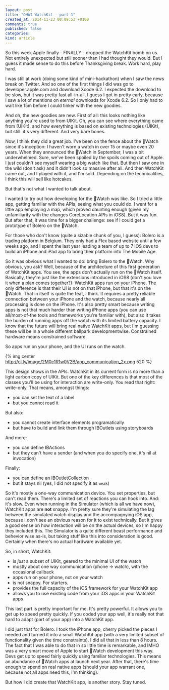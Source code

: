```yaml
---
layout: post
title: "OHAI WatchKit - part 1"
created_at: 2014-11-23 00:09:53 +0100
comments: true
published: false
categories:
kind: article
---
```


So this week Apple finally - FINALLY - dropped the WatchKit bomb on us. Not entirely unexpected but still sooner than I had thought they would. But I guess it made sense to do this before Thanksgiving break. Work hard, play hard.

I was still at work (doing some kind of mini-hackathon) when I saw the news break on Twitter. And so one of the first things I did was go to developer.apple.com and download Xcode 6.2. I expected the download to be slow, but it was pretty fast all-in-all. I guess I got in pretty early, because I saw a lot of mentions on *eternal* downloads for Xcode 6.2. So I only had to wait like 15m before I could tinker with the new goodies.

And oh, the new goodies are new. First of all: this looks nothing like anything you're used to from UIKit. Oh, you can see where everything came from (UIKit), and how everything is based on existing technologies (UIKit), but still: it's very different. And very bare bones.

Now, I think they did a great job. I've been on the fence about the Watch since it's inception: I haven't worn a watch in over 15 or maybe even 20 years. When they announced the Watch in September, I was a bit underwhelmed. Sure, we've been spoiled by the spoils coming out of Apple. I just couldn't see myself wearing a big watch like that. But then I saw one in the wild (don't ask) and it didn't look so massive after all. And then WatchKit came out, and I played with it, and I'm sold. Depending on the technicalities, I think this will sell like hotcakes.

But that's not what I wanted to talk about.

<!-- more -->

I wanted to try out how developing for the Watch was like. So I tried a little app, getting familiar with the APIs, seeing what you could do. I went for a little app employing a map, which proved daunting enough (given my unfamiliarity with the changes CoreLocation APIs in iOS8). But it was fun. But after that, it was time for a bigger challenge: see if I could get a prototype of Bolero on the Watch.

For those who don't know (quite a sizable chunk of you, I guess): Bolero is a trading platform in Belgium. They only had a Flex based website until a few weeks ago, and I spent the last year leading a team of up to 7 iOS devs to build an iPhone and iPad app to bring their platform into The Mobile Age.

So it was obvious what I wanted to do: bring Bolero to the Watch. Why obvious, you ask? Well, because of the architecture of this first generation of WatchKit apps. You see, the apps don't actually run on the Watch itself. Basically, they're just like the extensions introduced in iOS8 (don't you love it when a plan comes together?): WatchKit apps run on your iPhone. The only difference is that their UI is not on that iPhone, but that it's on the Watch. That in itself is quite the feat, I think. It requires a pretty reliable connection between your iPhone and the watch, because nearly all processing is done on the iPhone. It's also pretty smart because writing apps is not that much harder than writing iPhone apps (you can use all/most-of-the tools and frameworks you're familiar with), but also it takes the burden of running apps off the watch with its limited battery capacity. I know that the future will bring real native WatchKit apps, but I'm guessing these will be in a whole different ballpark developmentwise. Constrained hardware means constrained software.

So apps run on your phone, and the UI runs on the watch.

{% img center http://cl.ly/image/2M0c1R1w0V2B/app_communication_2x.png 520 %}

This design shows in the APIs. WatchKit in its current form is no more than a light carbon copy of UIKit. But one of the key differences is that most of the classes you'll be using for interaction are write-only. You read that right: write-only. That means, amongst things:

* you can set the text of a label
* but you cannot read it

But also:

* you cannot create interface elements programatically
* but have to build and link them through IBOutlets using storyboards

And more:

* you can define IBActions
* but they can't have a sender (and when you do specify one, it's nil at invocation)

Finally:

* you can define an IBOutletCollection
* but it stays nil (yes, I did not specify it as `weak`)

So it's mostly a one-way communication device. You set properties, but can't read them. There's a limited set of reactions you can hook into. And: it's slow. Even when running in the Simulator (which is all we have now), WatchKit apps are **not** snappy. I'm pretty sure they're simulating the lag between the simulated watch display and the accompagnying iOS app, because I don't see an obvious reason for it to exist technically. But it gives a good sense on how interaction will be on the actual devices, so I'm happy they included this. The Simulator is a quite different beast performance and behevior wise as-is, but taking stuff like this into consideration is good. Certainly when there's no actual hardware available yet.

So, in short, WatchKit:

* is *just* a subset of UIKit, geared to the minimal UI of the watch
* mostly about one way communication (phone -> watch), with the occasional callback
* apps run on your phone, not on your watch
* is not snappy. For starters.
* provides the full capacity of the iOS framework for your WatchKit app
* allows you to use existing code from your iOS apps in your WatchKit apps

This last part is pretty important for me. It's pretty powerful. It allows you to get up to speed pretty quickly. If you coded your app well, it's really not that hard to adapt (part of your app) into a WatchKit app.

I did just that for Bolero. I took the iPhone app, cherry picked the pieces I needed and turned it into a small WatchKit app (with a very limited subset of functionality given the time constraints). I did all that in less than 8 hours. The fact that I was able to do that in so little time is remarkable, and IMHO was a very smart move of Apple to start Watch development this way. Devs get up to speed fairly quickly using familiar technologies. This means an abundance of Watch apps at launch next year. After that, there's time enough to spend on real native apps (should your app warrant one, because not all apps need this, I'm thinking).

But how I did create that WatchKit app, is another story. Stay tuned.
